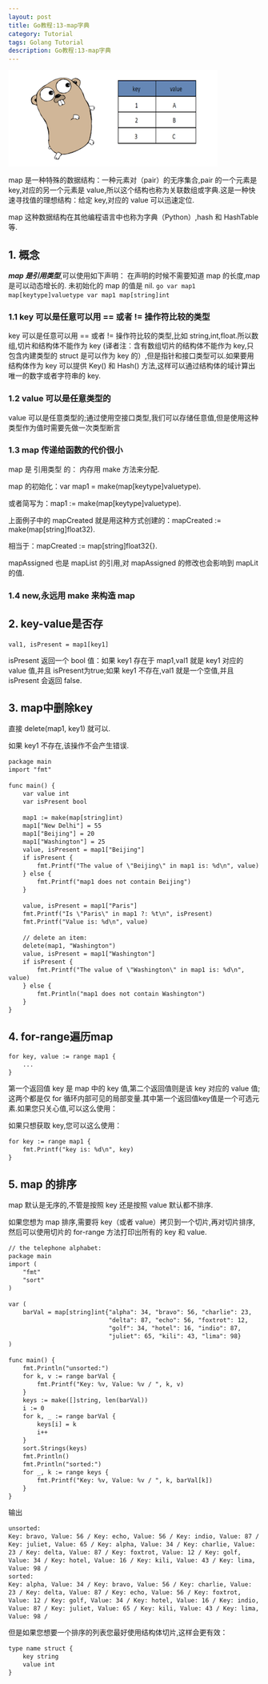 ```yaml
---
layout: post
title: Go教程:13-map字典
category: Tutorial
tags: Golang Tutorial
description: Go教程:13-map字典
---
```


![Go教程:13-map字典](/assets/image/golang_map.png)

map 是一种特殊的数据结构：一种元素对（pair）的无序集合,pair 的一个元素是 key,对应的另一个元素是 value,所以这个结构也称为关联数组或字典.这是一种快速寻找值的理想结构：给定 key,对应的 value 可以迅速定位.

map 这种数据结构在其他编程语言中也称为字典（Python）,hash 和 HashTable 等.

1\. 概念
------

**_map 是引用类型_**,可以使用如下声明： 在声明的时候不需要知道 map 的长度,map 是可以动态增长的. 未初始化的 map 的值是 nil. `go var map1 map[keytype]valuetype var map1 map[string]int`

### 1.1 key 可以是任意可以用 == 或者 != 操作符比较的类型

key 可以是任意可以用 == 或者 != 操作符比较的类型,比如 string,int,float.所以数组,切片和结构体不能作为 key (译者注：含有数组切片的结构体不能作为 key,只包含内建类型的 struct 是可以作为 key 的）,但是指针和接口类型可以.如果要用结构体作为 key 可以提供 Key() 和 Hash() 方法,这样可以通过结构体的域计算出唯一的数字或者字符串的 key.

### 1.2 value 可以是任意类型的

value 可以是任意类型的;通过使用空接口类型,我们可以存储任意值,但是使用这种类型作为值时需要先做一次类型断言

### 1.3 map 传递给函数的代价很小

map 是 引用类型 的： 内存用 make 方法来分配.

map 的初始化：var map1 = make(map\[keytype\]valuetype).

或者简写为：map1 := make(map\[keytype\]valuetype).

上面例子中的 mapCreated 就是用这种方式创建的：mapCreated := make(map\[string\]float32).

相当于：mapCreated := map\[string\]float32{}.

mapAssigned 也是 mapList 的引用,对 mapAssigned 的修改也会影响到 mapLit 的值.

### 1.4 new,永远用 make 来构造 map

2\. key-value是否存
----------------

`val1, isPresent = map1[key1]`

isPresent 返回一个 bool 值：如果 key1 存在于 map1,val1 就是 key1 对应的 value 值,并且 isPresent为true;如果 key1 不存在,val1 就是一个空值,并且 isPresent 会返回 false.

3\. map中删除key
-------------

直接 delete(map1, key1) 就可以.

如果 key1 不存在,该操作不会产生错误.


    package main
    import "fmt"
    
    func main() {
    	var value int
    	var isPresent bool
    
    	map1 := make(map[string]int)
    	map1["New Delhi"] = 55
    	map1["Beijing"] = 20
    	map1["Washington"] = 25
    	value, isPresent = map1["Beijing"]
    	if isPresent {
    		fmt.Printf("The value of \"Beijing\" in map1 is: %d\n", value)
    	} else {
    		fmt.Printf("map1 does not contain Beijing")
    	}
    
    	value, isPresent = map1["Paris"]
    	fmt.Printf("Is \"Paris\" in map1 ?: %t\n", isPresent)
    	fmt.Printf("Value is: %d\n", value)
    
    	// delete an item:
    	delete(map1, "Washington")
    	value, isPresent = map1["Washington"]
    	if isPresent {
    		fmt.Printf("The value of \"Washington\" in map1 is: %d\n", value)
    	} else {
    		fmt.Println("map1 does not contain Washington")
    	}
    }


4\. for-range遍历map
------------------

    for key, value := range map1 {
    	...
    }


第一个返回值 key 是 map 中的 key 值,第二个返回值则是该 key 对应的 value 值;这两个都是仅 for 循环内部可见的局部变量.其中第一个返回值key值是一个可选元素.如果您只关心值,可以这么使用：

如果只想获取 key,您可以这么使用：

    for key := range map1 {
    	fmt.Printf("key is: %d\n", key)
    }


5\. map 的排序
-----------

map 默认是无序的,不管是按照 key 还是按照 value 默认都不排序.

如果您想为 map 排序,需要将 key（或者 value）拷贝到一个切片,再对切片排序,然后可以使用切片的 for-range 方法打印出所有的 key 和 value.

    // the telephone alphabet:
    package main
    import (
    	"fmt"
    	"sort"
    )
    
    var (
    	barVal = map[string]int{"alpha": 34, "bravo": 56, "charlie": 23,
    							"delta": 87, "echo": 56, "foxtrot": 12,
    							"golf": 34, "hotel": 16, "indio": 87,
    							"juliet": 65, "kili": 43, "lima": 98}
    )
    
    func main() {
    	fmt.Println("unsorted:")
    	for k, v := range barVal {
    		fmt.Printf("Key: %v, Value: %v / ", k, v)
    	}
    	keys := make([]string, len(barVal))
    	i := 0
    	for k, _ := range barVal {
    		keys[i] = k
    		i++
    	}
    	sort.Strings(keys)
    	fmt.Println()
    	fmt.Println("sorted:")
    	for _, k := range keys {
    		fmt.Printf("Key: %v, Value: %v / ", k, barVal[k])
    	}
    }


输出

    unsorted:
    Key: bravo, Value: 56 / Key: echo, Value: 56 / Key: indio, Value: 87 / Key: juliet, Value: 65 / Key: alpha, Value: 34 / Key: charlie, Value: 23 / Key: delta, Value: 87 / Key: foxtrot, Value: 12 / Key: golf, Value: 34 / Key: hotel, Value: 16 / Key: kili, Value: 43 / Key: lima, Value: 98 /
    sorted:
    Key: alpha, Value: 34 / Key: bravo, Value: 56 / Key: charlie, Value: 23 / Key: delta, Value: 87 / Key: echo, Value: 56 / Key: foxtrot, Value: 12 / Key: golf, Value: 34 / Key: hotel, Value: 16 / Key: indio, Value: 87 / Key: juliet, Value: 65 / Key: kili, Value: 43 / Key: lima, Value: 98 /


但是如果您想要一个排序的列表您最好使用结构体切片,这样会更有效：

    type name struct {
    	key string
    	value int
    }
    

